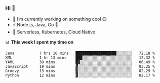 ### Hi 👋

<!--
**nodejh/nodejh** is a ✨ _special_ ✨ repository because its `README.md` (this file) appears on your GitHub profile.

Here are some ideas to get you started:

- 🔭 I’m currently working on ...
- 🌱 I’m currently learning ...
- 👯 I’m looking to collaborate on ...
- 🤔 I’m looking for help with ...
- 💬 Ask me about ...
- 📫 How to reach me: ...
- 😄 Pronouns: ...
- ⚡ Fun fact: ...
-->

- 🔭 I’m currently working on something cool :wink:
- ⚡ Node.js, Java, Go :thought_balloon:
- 🤖 Serverless, Kubernetes, Cloud Native

📊 **This week I spent my time on**

<!--START_SECTION:waka-->

```text
Java           7 hrs 10 mins   ██████████████████░░░░░░░   72.18 %
XML            1 hr 13 mins    ███░░░░░░░░░░░░░░░░░░░░░░   12.32 %
YAML           38 mins         █▓░░░░░░░░░░░░░░░░░░░░░░░   06.49 %
JavaScript     19 mins         ▓░░░░░░░░░░░░░░░░░░░░░░░░   03.25 %
Groovy         13 mins         ▓░░░░░░░░░░░░░░░░░░░░░░░░   02.29 %
Python         12 mins         ▓░░░░░░░░░░░░░░░░░░░░░░░░   02.17 %
```

<!--END_SECTION:waka-->


<!--
:traffic_light: **Visitors**

![visitors](https://visitor-badge.glitch.me/badge?page_id=nodejh.nodejh)
-->
